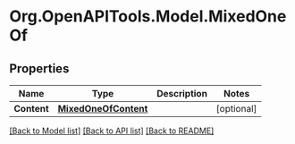 # Org.OpenAPITools.Model.MixedOneOf

## Properties

Name | Type | Description | Notes
------------ | ------------- | ------------- | -------------
**Content** | [**MixedOneOfContent**](MixedOneOfContent.md) |  | [optional] 

[[Back to Model list]](../README.md#documentation-for-models) [[Back to API list]](../README.md#documentation-for-api-endpoints) [[Back to README]](../README.md)

